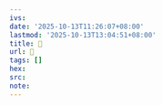 ```yaml
---
ivs:
date: '2025-10-13T11:26:07+08:00'
lastmod: '2025-10-13T13:04:51+08:00'
title: 󰍣
url: 󰍣
tags: []
hex: 
src:
note:
---
```

